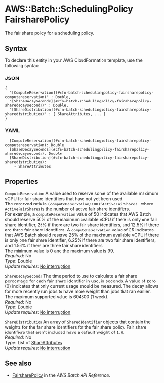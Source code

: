 # AWS::Batch::SchedulingPolicy FairsharePolicy<a name="aws-properties-batch-schedulingpolicy-fairsharepolicy"></a>

The fair share policy for a scheduling policy\.

## Syntax<a name="aws-properties-batch-schedulingpolicy-fairsharepolicy-syntax"></a>

To declare this entity in your AWS CloudFormation template, use the following syntax:

### JSON<a name="aws-properties-batch-schedulingpolicy-fairsharepolicy-syntax.json"></a>

```
{
  "[ComputeReservation](#cfn-batch-schedulingpolicy-fairsharepolicy-computereservation)" : Double,
  "[ShareDecaySeconds](#cfn-batch-schedulingpolicy-fairsharepolicy-sharedecayseconds)" : Double,
  "[ShareDistribution](#cfn-batch-schedulingpolicy-fairsharepolicy-sharedistribution)" : [ ShareAttributes, ... ]
}
```

### YAML<a name="aws-properties-batch-schedulingpolicy-fairsharepolicy-syntax.yaml"></a>

```
  [ComputeReservation](#cfn-batch-schedulingpolicy-fairsharepolicy-computereservation): Double
  [ShareDecaySeconds](#cfn-batch-schedulingpolicy-fairsharepolicy-sharedecayseconds): Double
  [ShareDistribution](#cfn-batch-schedulingpolicy-fairsharepolicy-sharedistribution): 
    - ShareAttributes
```

## Properties<a name="aws-properties-batch-schedulingpolicy-fairsharepolicy-properties"></a>

`ComputeReservation`  <a name="cfn-batch-schedulingpolicy-fairsharepolicy-computereservation"></a>
A value used to reserve some of the available maximum vCPU for fair share identifiers that have not yet been used\.  
The reserved ratio is `(computeReservation/100)^ActiveFairShares ` where ` ActiveFairShares ` is the number of active fair share identifiers\.  
For example, a `computeReservation` value of 50 indicates that AWS Batch should reserve 50% of the maximum available vCPU if there is only one fair share identifier, 25% if there are two fair share identifiers, and 12\.5% if there are three fair share identifiers\. A `computeReservation` value of 25 indicates that AWS Batch should reserve 25% of the maximum available vCPU if there is only one fair share identifier, 6\.25% if there are two fair share identifiers, and 1\.56% if there are three fair share identifiers\.  
The minimum value is 0 and the maximum value is 99\.  
*Required*: No  
*Type*: Double  
*Update requires*: [No interruption](https://docs.aws.amazon.com/AWSCloudFormation/latest/UserGuide/using-cfn-updating-stacks-update-behaviors.html#update-no-interrupt)

`ShareDecaySeconds`  <a name="cfn-batch-schedulingpolicy-fairsharepolicy-sharedecayseconds"></a>
The time period to use to calculate a fair share percentage for each fair share identifier in use, in seconds\. A value of zero \(0\) indicates that only current usage should be measured\. The decay allows for more recently run jobs to have more weight than jobs that ran earlier\. The maximum supported value is 604800 \(1 week\)\.  
*Required*: No  
*Type*: Double  
*Update requires*: [No interruption](https://docs.aws.amazon.com/AWSCloudFormation/latest/UserGuide/using-cfn-updating-stacks-update-behaviors.html#update-no-interrupt)

`ShareDistribution`  <a name="cfn-batch-schedulingpolicy-fairsharepolicy-sharedistribution"></a>
An array of `SharedIdentifier` objects that contain the weights for the fair share identifiers for the fair share policy\. Fair share identifiers that aren't included have a default weight of `1.0`\.  
*Required*: No  
*Type*: List of [ShareAttributes](aws-properties-batch-schedulingpolicy-shareattributes.md)  
*Update requires*: [No interruption](https://docs.aws.amazon.com/AWSCloudFormation/latest/UserGuide/using-cfn-updating-stacks-update-behaviors.html#update-no-interrupt)

## See also<a name="aws-properties-batch-schedulingpolicy-fairsharepolicy--seealso"></a>
+  [FairsharePolicy](https://docs.aws.amazon.com/batch/latest/APIReference/API_FairsharePolicy.html) in the *AWS Batch API Reference*\.
